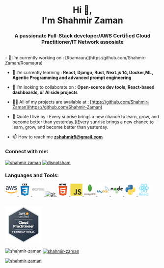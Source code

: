 <h1 align="center">Hi 👋,<br> I'm Shahmir Zaman</h1>
<h3 align="center">A passionate Full-Stack developer/AWS Certified Cloud Practitioner/IT Network assosiate</h3>
<br>
- 🔭 I’m currently working on : [Roamaura](https:/github.com/Shahmir-Zaman/Roamaura)

- 🌱 I’m currently learning : **React, Django, Rust, Next.js 14, Docker,ML, Agentic Programming and advanced prompt engineering**

- 👯 I’m looking to collaborate on :  **Open-source dev tools, React-based dashboards, or AI side projects**

- 👨‍💻 All of my projects are available at : [https://github.com/Shahmir-Zaman](https://github.com/Shahmir-Zaman)

- 💬 Quote I live by : Every sunrise brings a new chance to learn, grow, and become better than yesterday.](Every sunrise brings a new chance to learn, grow, and become better than yesterday.

- 📫 How to reach me **zshahmir5@gmail.com**

<h3 align="left">Connect with me:</h3>
<p align="left">
<a href="www.linkedin.com/in/shahmir-zaman-b90a61217" target="blank"><img align="center" src="https://raw.githubusercontent.com/rahuldkjain/github-profile-readme-generator/master/src/images/icons/Social/linked-in-alt.svg" alt="shahmir zaman" height="30" width="40" /></a>
<a href="https://discord.gg/disnotsham" target="blank"><img align="center" src="https://raw.githubusercontent.com/rahuldkjain/github-profile-readme-generator/master/src/images/icons/Social/discord.svg" alt="disnotsham" height="30" width="40" /></a>
</p>


<h3 align="left">Languages and Tools:</h3>

<p align="left"> <a href="https://aws.amazon.com" target="_blank" rel="noreferrer"> <img src="https://raw.githubusercontent.com/devicons/devicon/master/icons/amazonwebservices/amazonwebservices-original-wordmark.svg" alt="aws" width="40" height="40"/> </a> <a href="https://www.w3schools.com/css/" target="_blank" rel="noreferrer"> <img src="https://raw.githubusercontent.com/devicons/devicon/master/icons/css3/css3-original-wordmark.svg" alt="css3" width="40" height="40"/> </a> <a href="https://expressjs.com" target="_blank" rel="noreferrer"> <img src="https://raw.githubusercontent.com/devicons/devicon/master/icons/express/express-original-wordmark.svg" alt="express" width="40" height="40"/> </a> <a href="https://git-scm.com/" target="_blank" rel="noreferrer"> <img src="https://www.vectorlogo.zone/logos/git-scm/git-scm-icon.svg" alt="git" width="40" height="40"/> </a> <a href="https://www.w3.org/html/" target="_blank" rel="noreferrer"> <img src="https://raw.githubusercontent.com/devicons/devicon/master/icons/html5/html5-original-wordmark.svg" alt="html5" width="40" height="40"/> </a> <a href="https://developer.mozilla.org/en-US/docs/Web/JavaScript" target="_blank" rel="noreferrer"> <img src="https://raw.githubusercontent.com/devicons/devicon/master/icons/javascript/javascript-original.svg" alt="javascript" width="40" height="40"/> </a> <a href="https://www.mongodb.com/" target="_blank" rel="noreferrer"> <img src="https://raw.githubusercontent.com/devicons/devicon/master/icons/mongodb/mongodb-original-wordmark.svg" alt="mongodb" width="40" height="40"/> </a> <a href="https://www.mysql.com/" target="_blank" rel="noreferrer"> <img src="https://raw.githubusercontent.com/devicons/devicon/master/icons/mysql/mysql-original-wordmark.svg" alt="mysql" width="40" height="40"/> </a> <a href="https://nodejs.org" target="_blank" rel="noreferrer"> <img src="https://raw.githubusercontent.com/devicons/devicon/master/icons/nodejs/nodejs-original-wordmark.svg" alt="nodejs" width="40" height="40"/> </a> <a href="https://www.python.org" target="_blank" rel="noreferrer"> <img src="https://raw.githubusercontent.com/devicons/devicon/master/icons/python/python-original.svg" alt="python" width="40" height="40"/> </a> <a href="https://reactjs.org/" target="_blank" rel="noreferrer"> <img src="https://raw.githubusercontent.com/devicons/devicon/master/icons/react/react-original-wordmark.svg" alt="react" width="40" height="40"/> </a> </p>
<br>
<a href="https://www.credly.com/badges/121e1bf2-3a0a-4e6f-90f9-44e6de6859f2/public_url"><img src="aws-certified-cloud-practitioner.png"/>


<p><img align="left" src="https://github-readme-stats.vercel.app/api/top-langs?username=shahmir-zaman&show_icons=true&locale=en&layout=compact" alt="shahmir-zaman" /></p>
<p>&nbsp;<img align="center" src="https://github-readme-stats.vercel.app/api?username=shahmir-zaman&show_icons=true&locale=en" alt="shahmir-zaman" /></p>
</div>
<p align="left"> <a href="https://github.com/ryo-ma/github-profile-trophy"><img src="https://github-profile-trophy.vercel.app/?username=shahmir-zaman" alt="shahmir-zaman" /></a> </p>
